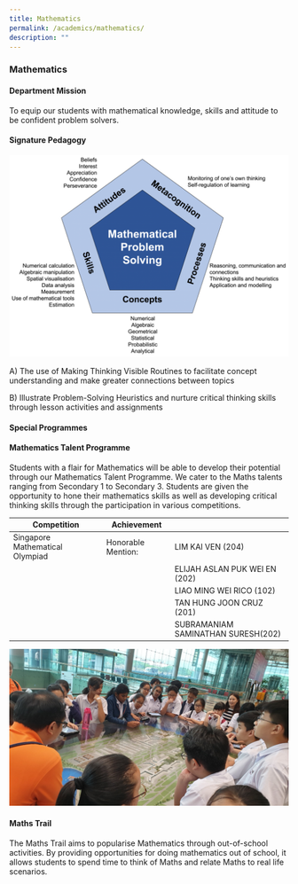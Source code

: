 ```yaml
---
title: Mathematics
permalink: /academics/mathematics/
description: ""
---
```

### Mathematics

#### Department Mission

To equip our students with mathematical knowledge, skills and attitude to be confident problem solvers.

#### Signature Pedagogy

<img src="/images/math1.png" style="100%"> 

A) The use of Making Thinking Visible Routines to facilitate concept understanding and make greater connections between topics  

B) Illustrate Problem-Solving Heuristics and nurture critical thinking skills through lesson activities and assignments

#### Special Programmes

#### Mathematics Talent Programme

Students with a flair for Mathematics will be able to develop their potential through our Mathematics Talent Programme. We cater to the Maths talents ranging from Secondary 1 to Secondary 3. Students are given the opportunity to hone their mathematics skills as well as developing critical thinking skills through the participation in various competitions.



| Competition | Achievement |  |
| -------- | -------- | -------- |
| Singapore Mathematical Olympiad  | Honorable Mention:     |LIM KAI VEN (204)|
|      |      | ELIJAH ASLAN PUK WEI EN (202) |
|     |      | LIAO MING WEI RICO (102) |
|     |      | TAN HUNG JOON CRUZ (201) |
|     |      | SUBRAMANIAM SAMINATHAN SURESH(202) |


 <img src="/images/math2.png" style="100%"> 

#### Maths Trail

The Maths Trail aims to popularise Mathematics through out-of-school activities. By providing opportunities for doing mathematics out of school, it allows students to spend time to think of Maths and relate Maths to real life scenarios.